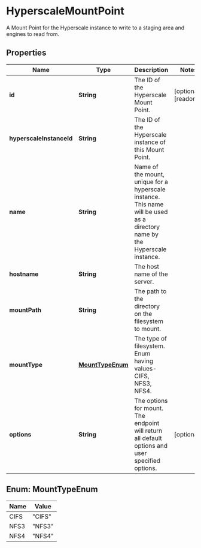 

# HyperscaleMountPoint

A Mount Point for the Hyperscale instance to write to a staging area and engines to read from.

## Properties

| Name | Type | Description | Notes |
|------------ | ------------- | ------------- | -------------|
|**id** | **String** | The ID of the Hyperscale Mount Point. |  [optional] [readonly] |
|**hyperscaleInstanceId** | **String** | The ID of the Hyperscale instance of this Mount Point. |  |
|**name** | **String** | Name of the mount, unique for a hyperscale instance. This name will be used as a directory name by the Hyperscale instance. |  |
|**hostname** | **String** | The host name of the server. |  |
|**mountPath** | **String** | The path to the directory on the filesystem to mount. |  |
|**mountType** | [**MountTypeEnum**](#MountTypeEnum) | The type of filesystem. Enum having values- CIFS, NFS3, NFS4. |  |
|**options** | **String** | The options for mount. The endpoint will return all default options and user specified options. |  [optional] |



## Enum: MountTypeEnum

| Name | Value |
|---- | -----|
| CIFS | &quot;CIFS&quot; |
| NFS3 | &quot;NFS3&quot; |
| NFS4 | &quot;NFS4&quot; |



